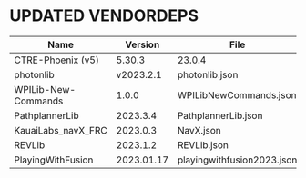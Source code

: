 # UPDATED VENDORDEPS

| Name                | Version       | File                       |
|---------------------|---------------|----------------------------|
| CTRE-Phoenix (v5)   | 5.30.3|23.0.4 | Phoenix.json               |
| photonlib           | v2023.2.1     | photonlib.json             |
| WPILib-New-Commands | 1.0.0         | WPILibNewCommands.json     |
| PathplannerLib      | 2023.3.4      | PathplannerLib.json        |
| KauaiLabs_navX_FRC  | 2023.0.3      | NavX.json                  |
| REVLib              | 2023.1.2      | REVLib.json                |
| PlayingWithFusion   | 2023.01.17    | playingwithfusion2023.json |
